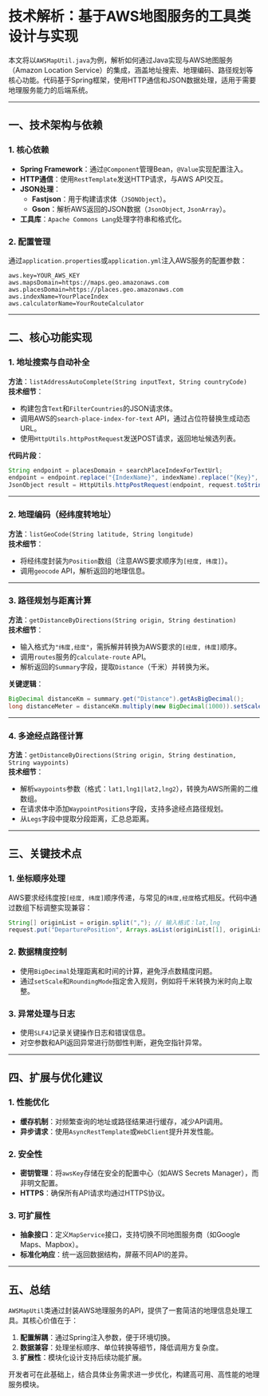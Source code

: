 # 技术解析：基于AWS地图服务的工具类设计与实现

本文将以`AWSMapUtil.java`为例，解析如何通过Java实现与AWS地图服务（Amazon Location Service）的集成，涵盖地址搜索、地理编码、路径规划等核心功能。代码基于Spring框架，使用HTTP通信和JSON数据处理，适用于需要地理服务能力的后端系统。

---

## 一、技术架构与依赖

### 1. 核心依赖
- **Spring Framework**：通过`@Component`管理Bean，`@Value`实现配置注入。
- **HTTP通信**：使用`RestTemplate`发送HTTP请求，与AWS API交互。
- **JSON处理**：
  - **Fastjson**：用于构建请求体（`JSONObject`）。
  - **Gson**：解析AWS返回的JSON数据（`JsonObject`, `JsonArray`）。
- **工具库**：`Apache Commons Lang`处理字符串和格式化。

### 2. 配置管理
通过`application.properties`或`application.yml`注入AWS服务的配置参数：
```properties
aws.key=YOUR_AWS_KEY
aws.mapsDomain=https://maps.geo.amazonaws.com
aws.placesDomain=https://places.geo.amazonaws.com
aws.indexName=YourPlaceIndex
aws.calculatorName=YourRouteCalculator
```

---

## 二、核心功能实现

### 1. 地址搜索与自动补全
**方法**：`listAddressAutoComplete(String inputText, String countryCode)`  
**技术细节**：
- 构建包含`Text`和`FilterCountries`的JSON请求体。
- 调用AWS的`search-place-index-for-text` API，通过占位符替换生成动态URL。
- 使用`HttpUtils.httpPostRequest`发送POST请求，返回地址候选列表。

**代码片段**：
```java
String endpoint = placesDomain + searchPlaceIndexForTextUrl;
endpoint = endpoint.replace("{IndexName}", indexName).replace("{Key}", awsKey);
JsonObject result = HttpUtils.httpPostRequest(endpoint, request.toString());
```

---

### 2. 地理编码（经纬度转地址）
**方法**：`listGeoCode(String latitude, String longitude)`  
**技术细节**：
- 将经纬度封装为`Position`数组（注意AWS要求顺序为`[经度, 纬度]`）。
- 调用`geocode` API，解析返回的地理信息。

---

### 3. 路径规划与距离计算
**方法**：`getDistanceByDirections(String origin, String destination)`  
**技术细节**：
- 输入格式为`"纬度,经度"`，需拆解并转换为AWS要求的`[经度, 纬度]`顺序。
- 调用`routes`服务的`calculate-route` API。
- 解析返回的`Summary`字段，提取`Distance`（千米）并转换为米。

**关键逻辑**：
```java
BigDecimal distanceKm = summary.get("Distance").getAsBigDecimal();
long distanceMeter = distanceKm.multiply(new BigDecimal(1000)).setScale(0, RoundingMode.UP).longValue();
```

---

### 4. 多途经点路径计算
**方法**：`getDistanceByDirections(String origin, String destination, String waypoints)`  
**技术细节**：
- 解析`waypoints`参数（格式：`lat1,lng1|lat2,lng2`），转换为AWS所需的二维数组。
- 在请求体中添加`WaypointPositions`字段，支持多途经点路径规划。
- 从`Legs`字段中提取分段距离，汇总总距离。

---

## 三、关键技术点

### 1. 坐标顺序处理
AWS要求经纬度按`[经度, 纬度]`顺序传递，与常见的`纬度,经度`格式相反。代码中通过数组下标调整实现兼容：
```java
String[] originList = origin.split(","); // 输入格式：lat,lng
request.put("DeparturePosition", Arrays.asList(originList[1], originList[0])); // 转换为[lng, lat]
```

### 2. 数据精度控制
- 使用`BigDecimal`处理距离和时间的计算，避免浮点数精度问题。
- 通过`setScale`和`RoundingMode`指定舍入规则，例如将千米转换为米时向上取整。

### 3. 异常处理与日志
- 使用`SLF4J`记录关键操作日志和错误信息。
- 对空参数和API返回异常进行防御性判断，避免空指针异常。

---

## 四、扩展与优化建议

### 1. 性能优化
- **缓存机制**：对频繁查询的地址或路径结果进行缓存，减少API调用。
- **异步请求**：使用`AsyncRestTemplate`或`WebClient`提升并发性能。

### 2. 安全性
- **密钥管理**：将`awsKey`存储在安全的配置中心（如AWS Secrets Manager），而非明文配置。
- **HTTPS**：确保所有API请求均通过HTTPS协议。

### 3. 可扩展性
- **抽象接口**：定义`MapService`接口，支持切换不同地图服务商（如Google Maps、Mapbox）。
- **标准化响应**：统一返回数据结构，屏蔽不同API的差异。

---

## 五、总结

`AWSMapUtil`类通过封装AWS地理服务的API，提供了一套简洁的地理信息处理工具。其核心价值在于：
1. **配置解耦**：通过Spring注入参数，便于环境切换。
2. **数据兼容**：处理坐标顺序、单位转换等细节，降低调用方复杂度。
3. **扩展性**：模块化设计支持后续功能扩展。

开发者可在此基础上，结合具体业务需求进一步优化，构建高可用、高性能的地理服务模块。